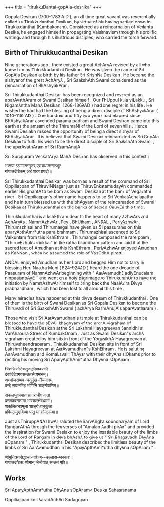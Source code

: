 +++
title = "tirukkuDantai-gopAla-deshika"
+++

Gopala Desikan (1700-1783 A.D.), an all time great savant was reverentially called as Tirukkudanthai Desikan, by virtue of his having settled down in Tirukkudanthai (Kumbakonam). Considered as a reincarnation of Vedanta Desika, he engaged himself in propagating Vaishnavism through his prolific writings and through his illustrious disciples, who carried the torch forward.

## Birth of Thirukkudanthai Desikan 

Nine generations ago , there existed  a great AchAryA revered by all who knew him as Thirukkudanthai Desikan . He was given the name of Sri GopAla Desikan at birth by his father Sri KrishNa Desikan . He became  the sishyar of the great AchAryA , Sri SaakshAth Swami considered as the reincarnation of BhAshyakArar .

Sri Thirukkudanthai Desikan has been recognized and revered as an aparAvathAram of Swami Desikan himself . Our ThUppul kula viLakku , Sri NigamAntha MahA Desikan( 1268-1369AD ) had one regret in his life . He wished he had had the blessing of being  a direct disciple of BhAshyakArar ( 1010-1116 AD ) . One hundred and fifty two years had elapsed since BhAshyakArar ascended parama padham and Swami Desikan came into this earth as the amsam of the ThirumaNi of the Lord of seven hills . Hence Swami Desiakn missed the opportunity of being a direct sishyar of BhAshyakArar . It is believed that Swami Desikan reincarnated as Sri GopAla Desikan to fulfil his wish to be the direct disciple of Sri SaakshAth Swami , the aparAvathAram of Sri RaamAnujA .

Sri Surapuram VenkatArya MahA Desikan has observed in this context : 

भक्त्या ऽऽगमान्तगुरुर् एव यथात्मनाऽभूत्   
गोपालदेशिकम् अहं शरणं प्रपद्ये॥


Sri Thirukkudanthai Desikan was born as a result of the command of Sri Oppiliappan of ThiruviNNagar just as ThiruvEnkatamudayAn commanded earlier His ghantA to be born as Swami Desikan  at the bank of Vegavathi river . Sri Oppiliappan's other name happens to be Sri VenkatAchalapathy and he in turn blessed us with the bhAgyam of  the reincarnation of Swami Desikan at Thirukkudanthai on the banks of sacred CauvEri this time .

Thirukkudanthai is a kshEthram dear to the heart of many AzhwArs and AchAryAs . NammAzhwAr , Pey , BhUtham , ANDAL , PeriyAzhwAr , Thirumazhisai and Thirumangai have given us 51 paasurams on this aparyApthAmr*utha para brahmam . Thirumazhisai ascended to Sri Vaikuntam from this KshEthram . Thirumangai composed the rare poem , "ThiruvEzhukUrririkkai" in the ratha bhandham pattern  and laid it at the sacred feet of Amudhan at this KshEthram . PeriyAzhwAr enjoyed Amudhan as KaNNan , when he assumed the role of YasOdhA piratti. 

ANDAL enjoyed Amudhan as her Lord and begged Him not to tarry in blessing Her. Naatha Muni ( 824-924AD ) heard the one decade of Paasuram of NammAzhwAr beginning with " AarAvamudhE adiyEnudalam ninpaalanpAyE " and went on a holy pilgrimage to ThirukuruhUr to have the initiation by NammAzhwAr himself to bring back the NaalAyira Divya prabhandham , which had been lost to all around this time . 

Many miracles have happened at this divya desam of Thirukkudanthai . One of them is the birth of Swami Desikan as Sri Gopala Desikan to become the Thiruvadi of Sri SaakshAth Swami ( achArya RaamAnujA's aparAvatharam ) . 

Those who visit Sri AarAvamudhan's temple at Thirukkudanthai can be blessed to have the sEvA- bhaghyam of the archA vigraham of Thirukkudanthai Desikan at the Sri Lakshmi Hayagreevan Sannidhi at VarAhapura Street of KumbakOnam . Just as Swami Desikan"s archA vigraham created by him sits in front of the YogasikhA Hayagreevan at Thiruvaheendrapuram , Thirukkudanathai Desikan sits in front of Sri Lakshmi Hayagreevan at AarAvamudhan"s KshEthram . He is saluting AarAvamudhan and KomaLavalli ThAyar with their dhyAna slOkams prior to reciting his moving Sri AparyApthAmr*utha DhyAna sOpAnam  :

त्रिंशत्त्रिकोटिवसुरुद्रदिवाकरादि-  
देवादिदेवगणसन्ततसेव्यमानम्।  
अम्भॊजसम्भव-चतुर्मुख-गीयमानम्  
वन्दे सयानमिह भोगिनि शार्ङ्गपाणिम्॥ 

सकलभुवनमातासागराधीशजाता  
प्रणमदवनकामा भास्करक्षेत्रधामा।  
शकलितभयमूला शार्ङ्गध्वानुकूला  
प्रविमलमुखबिम्बा पातु मां कोमलाम्बा॥


Just as ThiruppANAzhwAr saluted the SarvAngha soundharyam of Lord RanganAthA through the ten verses of "Amalan Aadhi pirAn" and provided the inspiration for Swami Desiakn to enjoy the insatiable beauty of the limbs of the Lord of Rangam in deva bhAshA  to give us " Sri Bhagavadh DhyAna sOpanam " , Thirukkudanthai Desikan described the limitless beauty of the limbs of Sri AarAvamudhan in his "ApayApthAmr*utha dhyAna sOpAnam " . 


श्रीमुनित्रयसिद्धान्त-पद्मिन्य्--उल्लास-भास्करः।  
गोपालदेशिकः श्रीमान् जेजीयात् सन्ततं भुवि॥

## Works

Sri AparyApthAmr*utha DhyAna sOpAnam<
Desika Sahasranama

Oppiliappan koil VaradAchAri Sadagopan 

